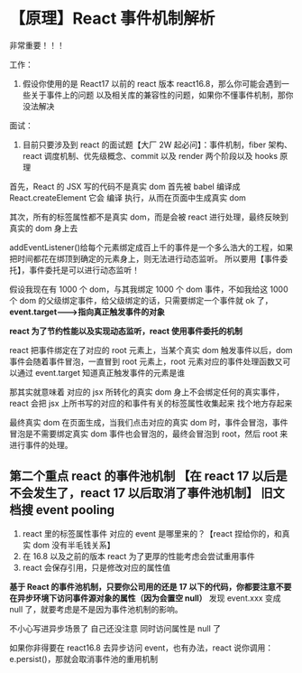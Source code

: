 # 【原理】React 事件机制解析

非常重要！！！

工作：

1. 假设你使用的是 React17 以前的 react 版本 react16.8，那么你可能会遇到一些关于事件上的问题 以及相关库的兼容性的问题，如果你不懂事件机制，那你没法解决

面试：

1. 目前只要涉及到 react 的面试题【大厂 2W 起必问】：事件机制，fiber 架构、react 调度机制、优先级概念、commit 以及 render 两个阶段以及 hooks 原理

首先，React 的 JSX 写的代码不是真实 dom 首先被 babel 编译成 React.createElement 它会 编译 执行，从而在页面中生成真实 dom

其次，所有的标签属性都不是真实 dom，而是会被 react 进行处理，最终反映到真实的 dom 身上去

addEventListener()给每个元素绑定成百上千的事件是一个多么浩大的工程，如果把时间都花在绑顶到确定的元素身上，则无法进行动态监听。
所以要用【事件委托】，事件委托是可以进行动态监听！

假设我现在有 1000 个 dom，与其我绑定 1000 个 dom 事件，不如我给这 1000 个 dom 的父级绑定事件，给父级绑定的话，只需要绑定一个事件就 ok 了，**event.target--->指向真正触发事件的对象**

**react 为了节约性能以及实现动态监听，react 使用事件委托的机制**

react 把事件绑定在了对应的 root 元素上，当某个真实 dom 触发事件以后，dom 事件会随着事件冒泡，一直冒到 root 元素上，root 元素对应的事件处理函数又可以通过 event.target 知道真正触发事件的元素是谁

那其实就意味着 对应的 jsx 所转化的真实 dom 身上不会绑定任何的真实事件，react 会把 jsx 上所书写的对应的和事件有关的标签属性收集起来 找个地方存起来

最终真实 dom 在页面生成，当我们点击对应的真实 dom 时，事件会冒泡，事件冒泡是不需要绑定真实 dom 事件也会冒泡的，最终会冒泡到 root，然后 root 来进行事件的处理。

## 第二个重点 react 的事件池机制 【在 react 17 以后是不会发生了，react 17 以后取消了事件池机制】 旧文档搜 event pooling

1. react 里的标签属性事件 对应的 event 是哪里来的？【react 捏给你的，和真实 dom 没有半毛钱关系】
2. 在 16.8 以及之前的版本 react 为了更厚的性能考虑会尝试重用事件
3. react 会保存引用，只是修改对应的属性值

**基于 React 的事件池机制，只要你公司用的还是 17 以下的代码，你都要注意不要在异步环境下访问事件源对象的属性（因为会置空 null）**
发现 event.xxx 变成 null 了，就要考虑是不是因为事件池机制的影响。

不小心写进异步场景了 自己还没注意 同时访问属性是 null 了

如果你非得要在 react16.8 去异步访问 event，也有办法，react 说你调用：e.persist()，那就会取消事件池的重用机制

